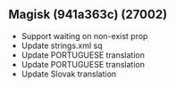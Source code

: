 ## Magisk (941a363c) (27002)
- Support waiting on non-exist prop
- Update strings.xml sq
- Update PORTUGUESE translation
- Update PORTUGUESE translation
- Update Slovak translation

